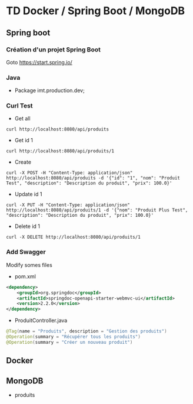 # TD Docker / Spring Boot / MongoDB

## Spring boot

### Création d'un projet Spring Boot

Goto https://start.spring.io/

### Java

- Package imt.production.dev;

### Curl Test

- Get all

```shell
curl http://localhost:8080/api/produits
```

- Get id 1

```shell
curl http://localhost:8080/api/produits/1
```

- Create

```shell
curl -X POST -H "Content-Type: application/json" http://localhost:8080/api/produits -d '{"id": "1", "nom": "Produit Test", "description": "Description du produit", "prix": 100.0}' 
```

- Update id 1

```shell
curl -X PUT -H "Content-Type: application/json" http://localhost:8080/api/produits/1 -d '{"nom": "Produit Plus Test", "description": "Description du produit", "prix": 100.0}' 
```

- Delete id 1

```shell
curl -X DELETE http://localhost:8080/api/produits/1
```

### Add Swagger

Modify somes files

- pom.xml

```xml
<dependency>
    <groupId>org.springdoc</groupId>
    <artifactId>springdoc-openapi-starter-webmvc-ui</artifactId>
    <version>2.2.0</version>
</dependency>
```

- ProduitController.java

```java
@Tag(name = "Produits", description = "Gestion des produits")
@Operation(summary = "Récupérer tous les produits")
@Operation(summary = "Créer un nouveau produit")
```

## Docker

## MongoDB

- produits
